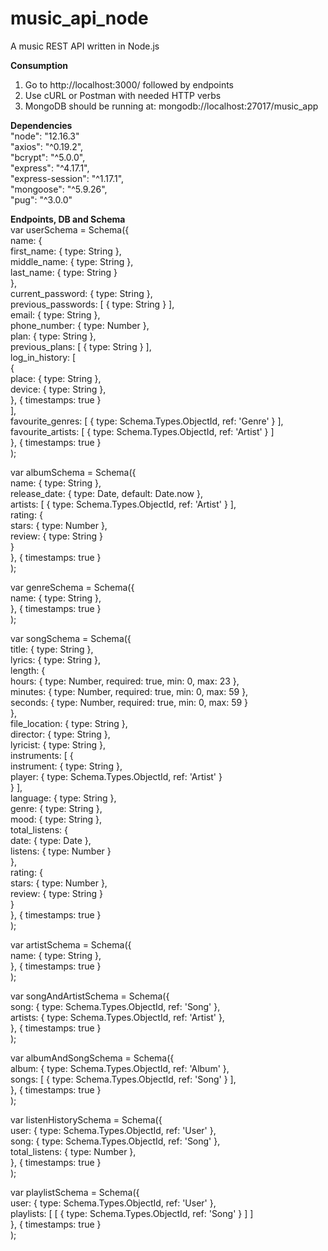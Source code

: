# music_api_node
A music REST API written in Node.js

<b> Consumption </b>
1. Go to http://localhost:3000/ followed by endpoints
2. Use cURL or Postman with needed HTTP verbs
3. MongoDB should be running at: mongodb://localhost:27017/music_app

<b> Dependencies </b> <br>
"node": "12.16.3" <br>
"axios": "^0.19.2", <br>
"bcrypt": "^5.0.0", <br>
"express": "^4.17.1", <br>
"express-session": "^1.17.1", <br>
"mongoose": "^5.9.26", <br>
"pug": "^3.0.0"

<b> Endpoints, DB and Schema</b> <br>
var userSchema = Schema({ <br>
  name: { <br>
    first_name: { type: String }, <br>
    middle_name: { type: String }, <br>
    last_name: { type: String } <br>
  }, <br>
  current_password: { type: String }, <br>
  previous_passwords: [ { type: String } ], <br>
  email: { type: String }, <br>
  phone_number: { type: Number }, <br>
  plan: { type: String }, <br>
  previous_plans: [ { type: String } ], <br>
  log_in_history: [ <br>
    { <br>
      place: { type: String }, <br>
      device: { type: String }, <br>
    }, { timestamps: true } <br>
  ], <br>
  favourite_genres: [ { type: Schema.Types.ObjectId, ref: 'Genre' } ], <br>
  favourite_artists: [ { type: Schema.Types.ObjectId, ref: 'Artist' } ] <br>
}, { timestamps: true } <br>
); <br>

var albumSchema = Schema({ <br>
  name: { type: String }, <br>
  release_date: { type: Date, default: Date.now }, <br>
  artists: [ { type: Schema.Types.ObjectId, ref: 'Artist' } ], <br>
  rating: { <br>
    stars: { type: Number }, <br>
    review: { type: String } <br>
  } <br>
}, { timestamps: true } <br>
); <br>

var genreSchema = Schema({ <br>
  name: { type: String }, <br>
}, { timestamps: true } <br>
); <br>

var songSchema = Schema({ <br>
  title: { type: String }, <br>
  lyrics: { type: String }, <br>
  length: { <br>
    hours: { type: Number, required: true, min: 0, max: 23 }, <br>
    minutes: { type: Number, required: true, min: 0, max: 59 }, <br>
    seconds: { type: Number, required: true, min: 0, max: 59 } <br>
  }, <br>
  file_location: { type: String }, <br>
  director: { type: String }, <br>
  lyricist: { type: String }, <br>
  instruments: [ { <br>
    instrument: { type: String }, <br>
    player: { type: Schema.Types.ObjectId, ref: 'Artist' } <br>
  } ], <br>
  language: { type: String }, <br>
  genre: { type: String }, <br>
  mood: { type: String }, <br>
  total_listens: { <br>
    date: { type: Date }, <br>
    listens: { type: Number } <br>
  }, <br>
  rating: { <br>
    stars: { type: Number }, <br>
    review: { type: String } <br>
  } <br>
}, { timestamps: true } <br>
); <br>

var artistSchema = Schema({ <br>
  name: { type: String }, <br>
}, { timestamps: true } <br>
); <br>

var songAndArtistSchema = Schema({ <br>
  song: { type: Schema.Types.ObjectId, ref: 'Song' }, <br>
  artists: { type: Schema.Types.ObjectId, ref: 'Artist' }, <br>
}, { timestamps: true } <br>
); <br>

var albumAndSongSchema = Schema({ <br>
  album: { type: Schema.Types.ObjectId, ref: 'Album' }, <br>
  songs: [ { type: Schema.Types.ObjectId, ref: 'Song' } ], <br>
}, { timestamps: true } <br>
); <br>

var listenHistorySchema = Schema({ <br>
  user: { type: Schema.Types.ObjectId, ref: 'User' }, <br>
  song: { type: Schema.Types.ObjectId, ref: 'Song' }, <br>
  total_listens: { type: Number }, <br>
  }, { timestamps: true } <br>
); <br>

var playlistSchema = Schema({ <br>
  user: { type: Schema.Types.ObjectId, ref: 'User' }, <br>
  playlists: [ [ { type: Schema.Types.ObjectId, ref: 'Song' } ] ] <br>
}, { timestamps: true } <br>
);
